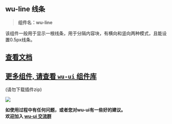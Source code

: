 ## wu-line 线条

> **组件名：wu-line**

该组件一般用于显示一根线条，用于分隔内容块，有横向和竖向两种模式，且能设置0.5px线条。

## [查看文档](https://wuui.cn/zh-CN/components/line.html)

## [更多组件, 请查看 `wu-ui` 组件库](https://ext.dcloud.net.cn/plugin?name=wu--ui)
(请勿下载插件zip)

<a href="https://ext.dcloud.net.cn/plugin?name=wu--ui">
	<img src="https://wuui.cn/intr.png">
</a>

**如使用过程中有任何问题，或者您对wu-ui有一些好的建议。<br>欢迎加入 [wu-ui 交流群](https://wuui.cn/zh-CN/components/qqFeedBack.html)**